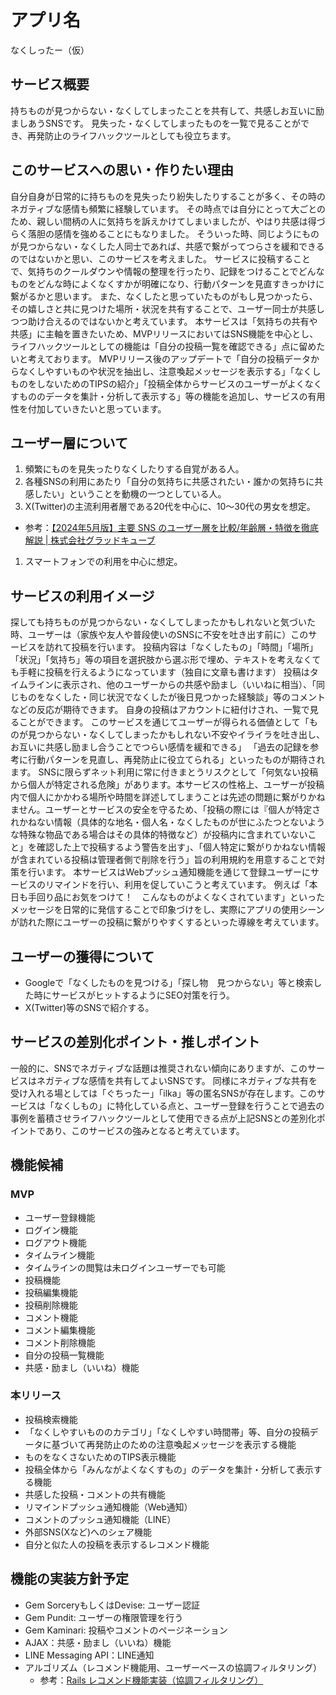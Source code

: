# アプリ名

なくしったー（仮）


## サービス概要

持ちものが見つからない・なくしてしまったことを共有して、共感しお互いに励ましあうSNSです。
見失った・なくしてしまったものを一覧で見ることができ、再発防止のライフハックツールとしても役立ちます。


## このサービスへの思い・作りたい理由

自分自身が日常的に持ちものを見失ったり紛失したりすることが多く、その時のネガティブな感情も頻繁に経験しています。
その時点では自分にとって大ごとのため、親しい間柄の人に気持ちを訴えかけてしまいましたが、やはり共感は得づらく落胆の感情を強めることにもなりました。
そういった時、同じようにものが見つからない・なくした人同士であれば、共感で繋がってつらさを緩和できるのではないかと思い、このサービスを考えました。
サービスに投稿することで、気持ちのクールダウンや情報の整理を行ったり、記録をつけることでどんなものをどんな時によくなくすかが明確になり、行動パターンを見直すきっかけに繋がるかと思います。
また、なくしたと思っていたものがもし見つかったら、その嬉しさと共に見つけた場所・状況を共有することで、ユーザー同士が共感しつつ助け合えるのではないかと考えています。
本サービスは「気持ちの共有や共感」に主軸を置きたいため、MVPリリースにおいてはSNS機能を中心とし、ライフハックツールとしての機能は「自分の投稿一覧を確認できる」点に留めたいと考えております。
MVPリリース後のアップデートで「自分の投稿データからなくしやすいものや状況を抽出し、注意喚起メッセージを表示する」「なくしものをしないためのTIPSの紹介」「投稿全体からサービスのユーザーがよくなくすもののデータを集計・分析して表示する」等の機能を追加し、サービスの有用性を付加していきたいと思っています。


## ユーザー層について

1. 頻繁にものを見失ったりなくしたりする自覚がある人。
1. 各種SNSの利用にあたり「自分の気持ちに共感されたい・誰かの気持ちに共感したい」ということを動機の一つとしている人。
1. X(Twitter)の主流利用者層である20代を中心に、10〜30代の男女を想定。
  - 参考：[【2024年5月版】主要 SNS のユーザー層を比較/年齢層・特徴を徹底解説 | 株式会社グラッドキューブ](https://www.glad-cube.com/blog/?p=35640)
1. スマートフォンでの利用を中心に想定。


## サービスの利用イメージ

探しても持ちものが見つからない・なくしてしまったかもしれないと気づいた時、ユーザーは（家族や友人や普段使いのSNSに不安を吐き出す前に）このサービスを訪れて投稿を行います。
投稿内容は「なくしたもの」「時間」「場所」「状況」「気持ち」等の項目を選択肢から選ぶ形で埋め、テキストを考えなくても手軽に投稿を行えるようになっています（独自に文章も書けます）
投稿はタイムラインに表示され、他のユーザーからの共感や励まし（いいねに相当）、「同じものをなくした・同じ状況でなくしたが後日見つかった経験談」等のコメントなどの反応が期待できます。
自身の投稿はアカウントに紐付けされ、一覧で見ることができます。
このサービスを通じてユーザーが得られる価値として「ものが見つからない・なくしてしまったかもしれない不安やイライラを吐き出し、お互いに共感し励まし合うことでつらい感情を緩和できる」 「過去の記録を参考に行動パターンを見直し、再発防止に役立てられる」といったものが期待されます。
SNSに限らずネット利用に常に付きまとうリスクとして「何気ない投稿から個人が特定される危険」があります。本サービスの性格上、ユーザーが投稿内で個人にかかわる場所や時間を詳述してしまうことは先述の問題に繋がりかねません。ユーザーとサービスの安全を守るため、「投稿の際には『個人が特定されかねない情報（具体的な地名・個人名・なくしたものが世にふたつとないような特殊な物品である場合はその具体的特徴など）が投稿内に含まれていないこと」を確認した上で投稿するよう警告を出す」、「個人特定に繋がりかねない情報が含まれている投稿は管理者側で削除を行う」旨の利用規約を用意することで対策を行います。
本サービスはWebプッシュ通知機能を通じて登録ユーザーにサービスのリマインドを行い、利用を促していこうと考えています。
例えば「本日も手回り品にお気をつけて！　こんなものがよくなくされています」といったメッセージを日常的に発信することで印象づけをし、実際にアプリの使用シーンが訪れた際にユーザーの投稿に繋がりやすくするといった導線を考えています。


## ユーザーの獲得について

- Googleで「なくしたものを見つける」「探し物　見つからない」等と検索した時にサービスがヒットするようにSEO対策を行う。
- X(Twitter)等のSNSで紹介する。


## サービスの差別化ポイント・推しポイント

一般的に、SNSでネガティブな話題は推奨されない傾向にありますが、このサービスはネガティブな感情を共有してよいSNSです。
同様にネガティブな共有を受け入れる場としては「ぐちったー」「ilka」等の匿名SNSが存在します。このサービスは「なくしもの」に特化している点と、ユーザー登録を行うことで過去の事例を蓄積させライフハックツールとして使用できる点が上記SNSとの差別化ポイントであり、このサービスの強みとなると考えています。


## 機能候補

### MVP
- ユーザー登録機能
- ログイン機能
- ログアウト機能
- タイムライン機能
 - タイムラインの閲覧は未ログインユーザーでも可能
- 投稿機能
- 投稿編集機能
- 投稿削除機能
- コメント機能
- コメント編集機能
- コメント削除機能
- 自分の投稿一覧機能
- 共感・励まし（いいね）機能

### 本リリース
- 投稿検索機能
- 「なくしやすいもののカテゴリ」「なくしやすい時間帯」等、自分の投稿データに基づいて再発防止のための注意喚起メッセージを表示する機能
- ものをなくさないためのTIPS表示機能
- 投稿全体から「みんながよくなくすもの」のデータを集計・分析して表示する機能
- 共感した投稿・コメントの共有機能
- リマインドプッシュ通知機能（Web通知）
- コメントのプッシュ通知機能（LINE）
- 外部SNS(Xなど)へのシェア機能
- 自分と似た人の投稿を表示するレコメンド機能


## 機能の実装方針予定

- Gem SorceryもしくはDevise: ユーザー認証
- Gem Pundit: ユーザーの権限管理を行う
- Gem Kaminari: 投稿やコメントのページネーション
- AJAX：共感・励まし（いいね）機能
- LINE Messaging API：LINE通知
- アルゴリズム（レコメンド機能用、ユーザーベースの協調フィルタリング）
  - 参考：[Rails レコメンド機能実装（協調フィルタリング）](https://qiita.com/ryotaroinagaki/items/575e07388eeefe1a7376)